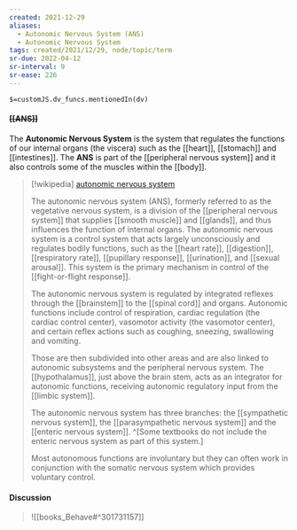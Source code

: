```yaml
---
created: 2021-12-29 
aliases:
  - Autonomic Nervous System (ANS)
  - Autonomic Nervous System 
tags: created/2021/12/29, node/topic/term
sr-due: 2022-04-12
sr-interval: 9
sr-ease: 226
---
```

`$=customJS.dv_funcs.mentionedIn(dv)`

#### <s class="topic-title">[[ANS]]</s>

The **Autonomic Nervous System** is the system that regulates the functions of our internal organs (the viscera) such as the [[heart]], [[stomach]] and [[intestines]]. The **ANS** is part of the [[peripheral nervous system]] and it also controls some of the muscles within the [[body]].


> [!wikipedia] [autonomic nervous system](https://en.wikipedia.org/wiki/Autonomic%20nervous%20system)
> 
> The autonomic nervous system (ANS), formerly referred to as the vegetative nervous system, is a division of the [[peripheral nervous system]] that supplies [[smooth muscle]] and [[glands]], and thus influences the function of internal organs. The autonomic nervous system is a control system that acts largely unconsciously and regulates bodily functions, such as the [[heart rate]], [[digestion]], [[respiratory rate]], [[pupillary response]], [[urination]], and [[sexual arousal]]. This system is the primary mechanism in control of the [[fight-or-flight response]].
> 
> The autonomic nervous system is regulated by integrated reflexes through the [[brainstem]] to the [[spinal cord]] and organs. Autonomic functions include control of respiration, cardiac regulation (the cardiac control center), vasomotor activity (the vasomotor center), and certain reflex actions such as coughing, sneezing, swallowing and vomiting. 
> 
> Those are then subdivided into other areas and are also linked to autonomic subsystems and the peripheral nervous system. The [[hypothalamus]], just above the brain stem, acts as an integrator for autonomic functions, receiving autonomic regulatory input from the [[limbic system]].
> 
> The autonomic nervous system has three branches: the [[sympathetic nervous system]], the [[parasympathetic nervous system]] and the [[enteric nervous system]]. ^[Some textbooks do not include the enteric nervous system as part of this system.] 
> 
> Most autonomous functions are involuntary but they can often work in conjunction with the somatic nervous system which provides voluntary control.
>

#### Discussion 

> ![[books_Behave#^301731157]]
